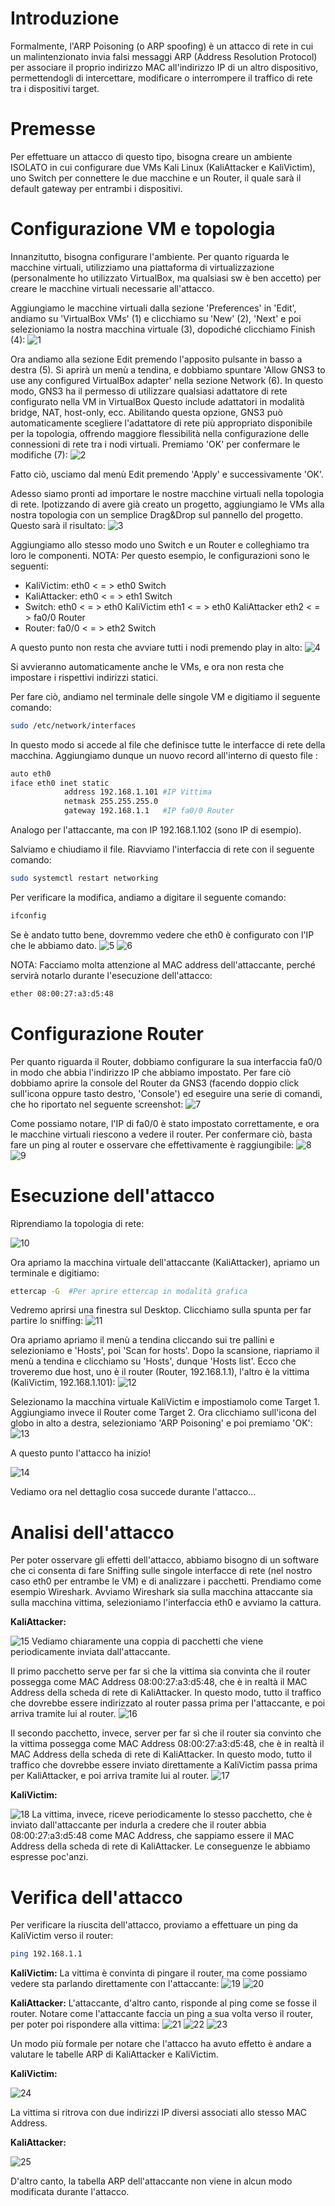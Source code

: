 # Introduzione
Formalmente, l'ARP Poisoning (o ARP spoofing) è un attacco di rete in cui un malintenzionato invia falsi messaggi ARP (Address Resolution Protocol) per associare il proprio indirizzo MAC all'indirizzo IP di un altro dispositivo, permettendogli di intercettare, modificare o interrompere il traffico di rete tra i dispositivi target.

# Premesse
Per effettuare un attacco di questo tipo, bisogna creare un ambiente ISOLATO in cui configurare due VMs Kali Linux (KaliAttacker e KaliVictim), uno Switch per connettere le due macchine e un Router, il quale sarà il default gateway per entrambi i dispositivi. 

# Configurazione VM e topologia
Innanzitutto, bisogna configurare l'ambiente.
Per quanto riguarda le macchine virtuali, utilizziamo una piattaforma di virtualizzazione (personalmente ho utilizzato VirtualBox, ma qualsiasi sw è ben accetto) per creare le macchine virtuali necessarie all'attacco.

Aggiungiamo le macchine virtuali dalla sezione 'Preferences' in 'Edit', andiamo su 'VirtualBox VMs' (1) e clicchiamo su 'New' (2), 'Next' e poi selezioniamo la nostra macchina virtuale (3), dopodiché clicchiamo Finish (4):
![1](https://github.com/user-attachments/assets/63fa5847-2699-49fb-9f54-ea50d4cb868c)


Ora andiamo alla sezione Edit premendo l'apposito pulsante in basso a destra (5). 
Si aprirà un menù a tendina, e dobbiamo spuntare 'Allow GNS3 to use any configured VirtualBox adapter' nella sezione Network (6). In questo modo, GNS3 ha il permesso di utilizzare qualsiasi adattatore di rete configurato nella VM in VirtualBox Questo include adattatori in modalità bridge, NAT, host-only, ecc. Abilitando questa opzione, GNS3 può automaticamente scegliere l'adattatore di rete più appropriato disponibile per la topologia, offrendo maggiore flessibilità nella configurazione delle connessioni di rete tra i nodi virtuali. 
Premiamo 'OK' per confermare le modifiche (7):
![2](https://github.com/user-attachments/assets/54cfdf4c-d1a1-424e-b62b-253090af7fe2)

Fatto ciò, usciamo dal menù Edit premendo 'Apply' e successivamente 'OK'.



Adesso siamo pronti ad importare le nostre macchine virtuali nella topologia di rete.
Ipotizzando di avere già creato un progetto, aggiungiamo le VMs alla nostra topologia con un semplice Drag&Drop sul pannello del progetto.
Questo sarà il risultato:
![3](https://github.com/user-attachments/assets/ca8b4f73-aeeb-4e99-851a-13946d721b4e)


Aggiungiamo allo stesso modo uno Switch e un Router e colleghiamo tra loro le componenti.
NOTA: Per questo esempio, le configurazioni sono le seguenti:
-  KaliVictim:  eth0 < = > eth0 Switch
-  KaliAttacker:  eth0 < = > eth1 Switch
-  Switch:  eth0 < = > eth0 KaliVictim
            eth1 < = > eth0 KaliAttacker
            eth2 < = > fa0/0 Router
-  Router:  fa0/0 < = > eth2 Switch

A questo punto non resta che avviare tutti i nodi premendo play in alto:
![4](https://github.com/user-attachments/assets/54d6d9ea-362d-4b38-8851-7a390f663fdc)

Si avvieranno automaticamente anche le VMs, e ora non resta che impostare i rispettivi indirizzi statici.



Per fare ciò, andiamo nel terminale delle singole VM e digitiamo il seguente comando:
```bash
sudo /etc/network/interfaces
```

In questo modo si accede al file che definisce tutte le interfacce di rete della macchina.
Aggiungiamo dunque un nuovo record all'interno di questo file :
```bash
auto eth0
iface eth0 inet static
            address 192.168.1.101 #IP Vittima
            netmask 255.255.255.0
            gateway 192.168.1.1   #IP fa0/0 Router
```
Analogo per l'attaccante, ma con IP 192.168.1.102 (sono IP di esempio).

Salviamo e chiudiamo il file. Riavviamo l'interfaccia di rete con il seguente comando:
```bash
sudo systemctl restart networking
```

Per verificare la modifica, andiamo a digitare il seguente comando:
```bash
ifconfig
```

Se è andato tutto bene, dovremmo vedere che eth0 è configurato con l'IP che le abbiamo dato.
![5](https://github.com/user-attachments/assets/3e7388b9-be7f-4a43-9683-dfdebd1179a5)
![6](https://github.com/user-attachments/assets/e9594b21-5c24-402d-8f63-80167814276e)

NOTA: Facciamo molta attenzione al MAC address dell'attaccante, perché servirà notarlo durante l'esecuzione dell'attacco:
```bash
ether 08:00:27:a3:d5:48
```


# Configurazione Router
Per quanto riguarda il Router, dobbiamo configurare la sua interfaccia fa0/0 in modo che abbia l'indirizzo IP che abbiamo impostato.
Per fare ciò dobbiamo aprire la console del Router da GNS3 (facendo doppio click sull'icona oppure tasto destro, 'Console') ed eseguire una serie di comandi, che ho riportato nel seguente screenshot:
![7](https://github.com/user-attachments/assets/18afbe0f-b89d-4772-9ee8-8f1299977caf)

Come possiamo notare, l'IP di fa0/0 è stato impostato correttamente, e ora le macchine virtuali riescono a vedere il router.
Per confermare ciò, basta fare un ping al router e osservare che effettivamente è raggiungibile:
![8](https://github.com/user-attachments/assets/718207c0-d33d-4dc0-be61-8e132c3714e5)
![9](https://github.com/user-attachments/assets/d4db4546-3ff4-48a3-a727-273438d8eb60)


# Esecuzione dell'attacco

Riprendiamo la topologia di rete:

![10](https://github.com/user-attachments/assets/16ed1759-a90d-4968-9dd5-6ea71bc6a011)

Ora apriamo la macchina virtuale dell'attaccante (KaliAttacker), apriamo un terminale e digitiamo:
```bash
ettercap -G  #Per aprire ettercap in modalità grafica
```
Vedremo aprirsi una finestra sul Desktop. Clicchiamo sulla spunta per far partire lo sniffing:
![11](https://github.com/user-attachments/assets/d03b590d-eba5-4f68-a926-bbaab59c09c3)

Ora apriamo apriamo il menù a tendina cliccando sui tre pallini e selezioniamo e 'Hosts', poi 'Scan for hosts'.
Dopo la scansione, riapriamo il menù a tendina e clicchiamo su 'Hosts', dunque 'Hosts list'.
Ecco che troveremo due host, uno è il router (Router, 192.168.1.1), l'altro è la vittima (KaliVictim, 192.168.1.101):
![12](https://github.com/user-attachments/assets/71316649-899e-4dc7-b76f-936a87a89bfa)

Selezionamo la macchina virtuale KaliVictim e impostiamolo come Target 1. Aggiungiamo invece il Router come Target 2.
Ora clicchiamo sull'icona del globo in alto a destra, selezioniamo 'ARP Poisoning' e poi premiamo 'OK':
![13](https://github.com/user-attachments/assets/ed57bb0c-6e42-45b1-9f9c-aab5922afd9e)

A questo punto l'attacco ha inizio!

![14](https://github.com/user-attachments/assets/f70f4c20-7de5-4f8d-984b-0cc5d7e55c76)



Vediamo ora nel dettaglio cosa succede durante l'attacco...


# Analisi dell'attacco

Per poter osservare gli effetti dell'attacco, abbiamo bisogno di un software che ci consenta di fare Sniffing sulle singole interfacce di rete (nel nostro caso eth0 per entrambe le VM) e di analizzare i pacchetti. Prendiamo come esempio Wireshark.
Avviamo Wireshark sia sulla macchina attaccante sia sulla macchina vittima, selezioniamo l'interfaccia eth0 e avviamo la cattura.


**KaliAttacker:**

![15](https://github.com/user-attachments/assets/014efe01-c880-4f62-9329-2c3f5bbfc1e2)
Vediamo chiaramente una coppia di pacchetti che viene periodicamente inviata dall'attaccante.

Il primo pacchetto serve per far sì che la vittima sia convinta che il router possegga come MAC Address 08:00:27:a3:d5:48, che è in realtà il MAC Address della scheda di rete di KaliAttacker.
In questo modo, tutto il traffico che dovrebbe essere indirizzato al router passa prima per l'attaccante, e poi arriva tramite lui al router.
![16](https://github.com/user-attachments/assets/d6fc360d-b0a4-482e-b5e1-03a4eedd27b3)

Il secondo pacchetto, invece, server per far sì che il router sia convinto che la vittima possegga come MAC Address 08:00:27:a3:d5:48, che è in realtà il MAC Address della scheda di rete di KaliAttacker.
In questo modo, tutto il traffico che dovrebbe essere inviato direttamente a KaliVictim passa prima per KaliAttacker, e poi arriva tramite lui al router.
![17](https://github.com/user-attachments/assets/e08223cf-786a-4d95-b0a9-52467edc143d)



**KaliVictim:**

![18](https://github.com/user-attachments/assets/12319053-c881-4a69-bc1b-c625bc11935a)
La vittima, invece, riceve periodicamente lo stesso pacchetto, che è inviato dall'attaccante per indurla a credere che il router abbia 08:00:27:a3:d5:48 come MAC Address, che sappiamo essere il MAC Address della scheda di rete di KaliAttacker. 
Le conseguenze le abbiamo espresse poc'anzi.


# Verifica dell'attacco

Per verificare la riuscita dell'attacco, proviamo a effettuare un ping da KaliVictim verso il router:
```bash
ping 192.168.1.1
```

**KaliVictim:**
La vittima è convinta di pingare il router, ma come possiamo vedere sta parlando direttamente con l'attaccante:
![19](https://github.com/user-attachments/assets/b4588c1c-ba12-41e2-879e-335275933c18)
![20](https://github.com/user-attachments/assets/b85d374e-e1d8-49b1-9e67-b7783c59e3a3)



**KaliAttacker:**
L'attaccante, d'altro canto, risponde al ping come se fosse il router. 
Notare come l'attaccante faccia un ping a sua volta verso il router, per poter poi rispondere alla vittima:
![21](https://github.com/user-attachments/assets/8e6c0577-2c3e-4098-b4b4-6708bc259220)
![22](https://github.com/user-attachments/assets/911680c0-5b52-47e9-b06b-98e23546c955)
![23](https://github.com/user-attachments/assets/0b19a438-0f5e-4c33-a357-f140d7759430)




Un modo più formale per notare che l'attacco ha avuto effetto è andare a valutare le tabelle ARP di KaliAttacker e KaliVictim.

**KaliVictim:**

![24](https://github.com/user-attachments/assets/2480df7f-5f0c-4a15-9d42-085a029ef7ae)

La vittima si ritrova con due indirizzi IP diversi associati allo stesso MAC Address.



**KaliAttacker:**

![25](https://github.com/user-attachments/assets/9054ab71-f069-46c6-b8f5-570cdc8ee85e)

D'altro canto, la tabella ARP dell'attaccante non viene in alcun modo modificata durante l'attacco.



